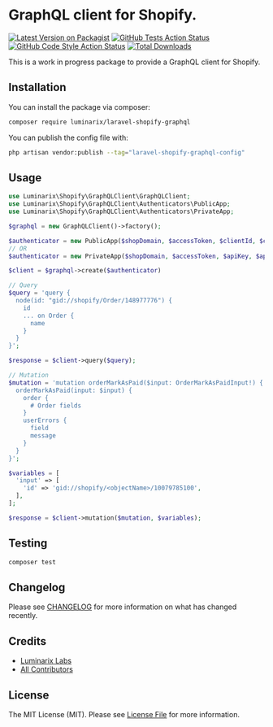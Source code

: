 # GraphQL client for Shopify.

[![Latest Version on Packagist](https://img.shields.io/packagist/v/luminarix/laravel-shopify-graphql.svg?style=flat-square)](https://packagist.org/packages/luminarix/laravel-shopify-graphql)
[![GitHub Tests Action Status](https://img.shields.io/github/actions/workflow/status/luminarix/laravel-shopify-graphql/run-tests.yml?branch=main&label=tests&style=flat-square)](https://github.com/luminarix/laravel-shopify-graphql/actions?query=workflow%3Arun-tests+branch%3Amain)
[![GitHub Code Style Action Status](https://img.shields.io/github/actions/workflow/status/luminarix/laravel-shopify-graphql/fix-php-code-style-issues.yml?branch=main&label=code%20style&style=flat-square)](https://github.com/luminarix/laravel-shopify-graphql/actions?query=workflow%3A"Fix+PHP+code+style+issues"+branch%3Amain)
[![Total Downloads](https://img.shields.io/packagist/dt/luminarix/laravel-shopify-graphql.svg?style=flat-square)](https://packagist.org/packages/luminarix/laravel-shopify-graphql)

This is a work in progress package to provide a GraphQL client for Shopify.

## Installation

You can install the package via composer:

```bash
composer require luminarix/laravel-shopify-graphql
```

You can publish the config file with:

```bash
php artisan vendor:publish --tag="laravel-shopify-graphql-config"
```

## Usage

```php
use Luminarix\Shopify\GraphQLClient\GraphQLClient;
use Luminarix\Shopify\GraphQLClient\Authenticators\PublicApp;
use Luminarix\Shopify\GraphQLClient\Authenticators\PrivateApp;

$graphql = new GraphQLClient()->factory();

$authenticator = new PublicApp($shopDomain, $accessToken, $clientId, $clientSecret, $apiVersion);
// OR
$authenticator = new PrivateApp($shopDomain, $accessToken, $apiKey, $apiSecretKey, $apiVersion);

$client = $graphql->create($authenticator)

// Query
$query = 'query {
  node(id: "gid://shopify/Order/148977776") {
    id
    ... on Order {
      name
    }
  }
}';

$response = $client->query($query);

// Mutation
$mutation = 'mutation orderMarkAsPaid($input: OrderMarkAsPaidInput!) {
  orderMarkAsPaid(input: $input) {
    order {
      # Order fields
    }
    userErrors {
      field
      message
    }
  }
}';

$variables = [
  'input' => [
    'id' => 'gid://shopify/<objectName>/10079785100',
  ],
];

$response = $client->mutation($mutation, $variables);
```

## Testing

```bash
composer test
```

## Changelog

Please see [CHANGELOG](CHANGELOG.md) for more information on what has changed recently.

## Credits

- [Luminarix Labs](https://github.com/luminarix)
- [All Contributors](../../contributors)

## License

The MIT License (MIT). Please see [License File](LICENSE.md) for more information.
